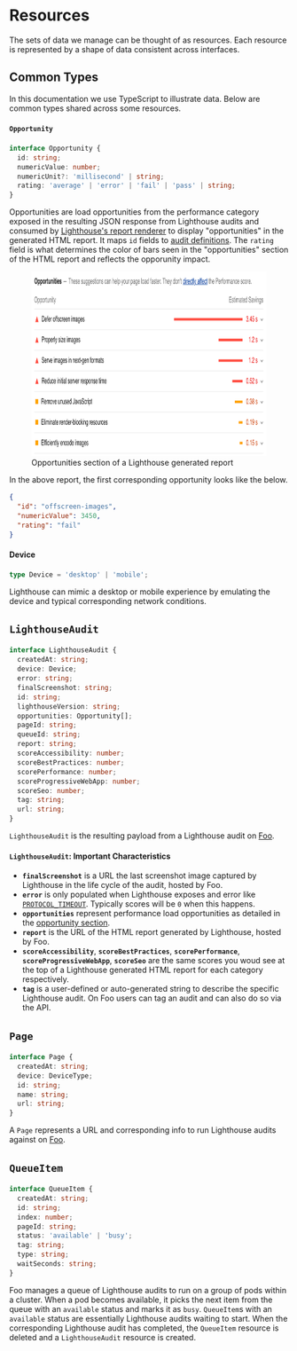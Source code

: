 # Resources

The sets of data we manage can be thought of as resources. Each resource is represented by a shape of data consistent across interfaces.

## Common Types

In this documentation we use TypeScript to illustrate data. Below are common types shared across some resources.

#### `Opportunity`

```typescript
interface Opportunity {
  id: string;
  numericValue: number;
  numericUnit?: 'millisecond' | string;
  rating: 'average' | 'error' | 'fail' | 'pass' | string;
}
```

Opportunities are load opportunities from the performance category exposed in the resulting JSON response from Lighthouse audits and consumed by [Lighthouse's report renderer](https://github.com/GoogleChrome/lighthouse/blob/master/lighthouse-core/report/html/renderer/performance-category-renderer.js) to display "opportunities" in the generated HTML report. It maps `id` fields to [audit definitions](https://github.com/GoogleChrome/lighthouse/tree/master/lighthouse-core/audits). The `rating` field is what determines the color of bars seen in the "opportunities" section of the HTML report and reflects the opporunity impact.

<figure>
  <img src="opportunities.png" alt="Lighthouse HTML report - opportunities" width="800" height="333">
  <figcaption>
    Opportunities section of a Lighthouse generated report
  </figcaption>
</figure>

In the above report, the first corresponding opportunity looks like the below.

```json
{
  "id": "offscreen-images",
  "numericValue": 3450,
  "rating": "fail"
}
```

#### Device

```typescript
type Device = 'desktop' | 'mobile';
```

Lighthouse can mimic a desktop or mobile experience by emulating the device and typical corresponding network conditions.

## `LighthouseAudit`

```typescript
interface LighthouseAudit {
  createdAt: string;
  device: Device;
  error: string;
  finalScreenshot: string;
  id: string;
  lighthouseVersion: string;
  opportunities: Opportunity[];
  pageId: string;
  queueId: string;
  report: string;
  scoreAccessibility: number;
  scoreBestPractices: number;
  scorePerformance: number;
  scoreProgressiveWebApp: number;
  scoreSeo: number;
  tag: string;
  url: string;
}
```

`LighthouseAudit` is the resulting payload from a Lighthouse audit on [Foo](https://www.foo.software).

#### `LighthouseAudit`: Important Characteristics

- **`finalScreenshot`** is a URL the last screenshot image captured by Lighthouse in the life cycle of the audit, hosted by Foo.
- **`error`** is only populated when Lighthouse exposes and error like [`PROTOCOL_TIMEOUT`](https://github.com/GoogleChrome/lighthouse/issues/6512). Typically scores will be `0` when this happens.
- **`opportunities`** represent performance load opportunities as detailed in the [opportunity section](#opportunity).
- **`report`** is the URL of the HTML report generated by Lighthouse, hosted by Foo.
- **`scoreAccessibility`**, **`scoreBestPractices`**, **`scorePerformance`**, **`scoreProgressiveWebApp`**, **`scoreSeo`** are the same scores you woud see at the top of a Lighthouse generated HTML report for each category respectively.
- **`tag`** is a user-defined or auto-generated string to describe the specific Lighthouse audit. On Foo users can tag an audit and can also do so via the API.

## `Page`

```typescript
interface Page {
  createdAt: string;
  device: DeviceType;
  id: string;
  name: string;
  url: string;
}
```

A `Page` represents a URL and corresponding info to run Lighthouse audits against on [Foo](https://www.foo.software).

## `QueueItem`

```typescript
interface QueueItem {
  createdAt: string;
  id: string;
  index: number;
  pageId: string;
  status: 'available' | 'busy';
  tag: string;
  type: string;
  waitSeconds: string;
}
```

Foo manages a queue of Lighthouse audits to run on a group of pods within a cluster. When a pod becomes available, it picks the next item from the queue with an `available` status and marks it as `busy`. `QueueItem`s with an `available` status are essentially Lighthouse audits waiting to start. When the corresponding Lighthouse audit has completed, the `QueueItem` resource is deleted and a `LighthouseAudit` resource is created.
